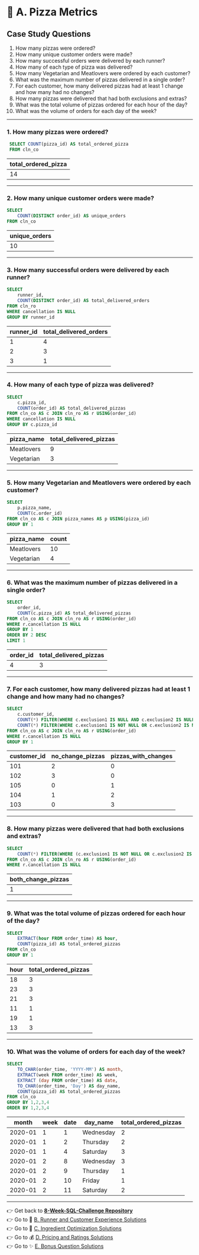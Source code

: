 # :pizza: A. Pizza Metrics

## Case Study Questions

1. How many pizzas were ordered?
2. How many unique customer orders were made?
3. How many successful orders were delivered by each runner?
4. How many of each type of pizza was delivered?
5. How many Vegetarian and Meatlovers were ordered by each customer?
6. What was the maximum number of pizzas delivered in a single order?
7. For each customer, how many delivered pizzas had at least 1 change and how many had no changes?
8. How many pizzas were delivered that had both exclusions and extras?
9. What was the total volume of pizzas ordered for each hour of the day?
10. What was the volume of orders for each day of the week?
---
###  1. How many pizzas were ordered?
```SQL
 SELECT COUNT(pizza_id) AS total_ordered_pizza
 FROM cln_co
```
| total_ordered_pizza |
| ------------------- |
| 14                  |
---
###  2. How many unique customer orders were made?
```SQL
SELECT 
    COUNT(DISTINCT order_id) AS unique_orders
FROM cln_co
```
| unique_orders |
| ------------- |
| 10            |

---
###  3. How many successful orders were delivered by each runner?
```SQL
SELECT 
	runner_id,
	COUNT(DISTINCT order_id) AS total_delivered_orders
FROM cln_ro
WHERE cancellation IS NULL
GROUP BY runner_id
```
| runner_id | total_delivered_orders |
| --------- | ---------------------- |
| 1         | 4                      |
| 2         | 3                      |
| 3         | 1                      |

---
###  4. How many of each type of pizza was delivered?
```SQL
SELECT 
	c.pizza_id,
	COUNT(order_id) AS total_delivered_pizzas
FROM cln_co AS c JOIN cln_ro AS r USING(order_id)
WHERE cancellation IS NULL
GROUP BY c.pizza_id
```
| pizza_name | total_delivered_pizzas |
| ---------- | ----- |
| Meatlovers | 9     |
| Vegetarian | 3     |

---
###  5. How many Vegetarian and Meatlovers were ordered by each customer?
```SQL
SELECT 
    p.pizza_name,
    COUNT(c.order_id)
FROM cln_co AS c JOIN pizza_names AS p USING(pizza_id)
GROUP BY 1
```
| pizza_name | count |
| ---------- | ----- |
| Meatlovers | 10    |
| Vegetarian | 4     |

---
###  6. What was the maximum number of pizzas delivered in a single order?
```SQL
SELECT 
    order_id,
    COUNT(c.pizza_id) AS total_delivered_pizzas
FROM cln_co AS c JOIN cln_ro AS r USING(order_id)
WHERE r.cancellation IS NULL
GROUP BY 1
ORDER BY 2 DESC
LIMIT 1
```
| order_id | total_delivered_pizzas |
| -------- | ---------------------- |
| 4        | 3                      |

---
###  7. For each customer, how many delivered pizzas had at least 1 change and how many had no changes?
```SQL
SELECT 
    c.customer_id,
    COUNT(*) FILTER(WHERE c.exclusion1 IS NULL AND c.exclusion2 IS NULL AND c.extra1 IS NULL AND c.extra2 IS NULL) AS no_change_pizzas,
    COUNT(*) FILTER(WHERE c.exclusion1 IS NOT NULL OR c.exclusion2 IS NOT NULL OR c.extra1 IS NOT NULL OR c.extra2 IS NOT NULL) AS pizzas_with_changes
FROM cln_co AS c JOIN cln_ro AS r USING(order_id)
WHERE r.cancellation IS NULL
GROUP BY 1
```
| customer_id | no_change_pizzas | pizzas_with_changes |
| ----------- | ---------------- | ------------------- |
| 101         | 2                | 0                   |
| 102         | 3                | 0                   |
| 105         | 0                | 1                   |
| 104         | 1                | 2                   |
| 103         | 0                | 3                   |

---
###  8. How many pizzas were delivered that had both exclusions and extras?
```SQL
SELECT 
    COUNT(*) FILTER(WHERE (c.exclusion1 IS NOT NULL OR c.exclusion2 IS NOT NULL) AND (c.extra1 IS NOT NULL OR c.extra2 IS NOT NULL)) AS both_change_pizzas
FROM cln_co AS c JOIN cln_ro AS r USING(order_id)
WHERE r.cancellation IS NULL
```
| both_change_pizzas |
| ------------------ |
| 1                  |

---
###  9. What was the total volume of pizzas ordered for each hour of the day?
```SQL
SELECT 
    EXTRACT(hour FROM order_time) AS hour,
    COUNT(pizza_id) AS total_ordered_pizzas
FROM cln_co 
GROUP BY 1
```
| hour | total_ordered_pizzas |
| ---- | -------------------- |
| 18   | 3                    |
| 23   | 3                    |
| 21   | 3                    |
| 11   | 1                    |
| 19   | 1                    |
| 13   | 3                    |

---
###  10. What was the volume of orders for each day of the week?
```SQL
SELECT 
    TO_CHAR(order_time, 'YYYY-MM') AS month,
    EXTRACT(week FROM order_time) AS week,
    EXTRACT (day FROM order_time) AS date,
    TO_CHAR(order_time, 'Day') AS day_name,
    COUNT(pizza_id) AS total_ordered_pizzas
FROM cln_co
GROUP BY 1,2,3,4
ORDER BY 1,2,3,4
```
| month   | week | date | day_name  | total_ordered_pizzas |
| ------- | ---- | ---- | --------- | -------------------- |
| 2020-01 | 1    | 1    | Wednesday | 2                    |
| 2020-01 | 1    | 2    | Thursday  | 2                    |
| 2020-01 | 1    | 4    | Saturday  | 3                    |
| 2020-01 | 2    | 8    | Wednesday | 3                    |
| 2020-01 | 2    | 9    | Thursday  | 1                    |
| 2020-01 | 2    | 10   | Friday    | 1                    |
| 2020-01 | 2    | 11   | Saturday  | 2                    |

---
👉 Get back to [**8-Week-SQL-Challenge Repository**](https://github.com/PHAMTHUYDUYEN/8-week-SQL-Challenge)\
👉 Go to 🏃 [B. Runner and Customer Experience Solutions](https://github.com/PHAMTHUYDUYEN/8-week-SQL-Challenge/blob/0efcbfcb2d437556138567d9860a608ebaf2ffa9/Challenge%20%232%20-%20Pizza%20Runner/B.%20RUNNER%20AND%20CUSTOMERS%20EXPERIENCE.md)\
👉 Go to 🥓 [C. Ingredient Optimization Solutions](https://github.com/PHAMTHUYDUYEN/8-week-SQL-Challenge/blob/0efcbfcb2d437556138567d9860a608ebaf2ffa9/Challenge%20%232%20-%20Pizza%20Runner/C.%20INGREDIENT%20OPTIMIZATION.md)\
👉 Go to 💰 [D. Pricing and Ratings Solutions](https://github.com/PHAMTHUYDUYEN/8-week-SQL-Challenge/blob/0efcbfcb2d437556138567d9860a608ebaf2ffa9/Challenge%20%232%20-%20Pizza%20Runner/D.%20PRICING%20AND%20RATINGS.md)\
👉 Go to ✨ [E. Bonus Question Solutions](https://github.com/PHAMTHUYDUYEN/8-week-SQL-Challenge/blob/0efcbfcb2d437556138567d9860a608ebaf2ffa9/Challenge%20%232%20-%20Pizza%20Runner/E.%20BONUS%20QUESTIONS.md)
